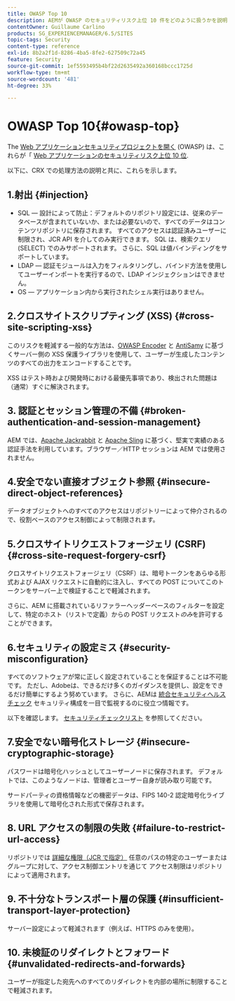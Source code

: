 ```yaml
---
title: OWASP Top 10
description: AEMが OWASP のセキュリティリスク上位 10 件をどのように扱うかを説明します。
contentOwner: Guillaume Carlino
products: SG_EXPERIENCEMANAGER/6.5/SITES
topic-tags: Security
content-type: reference
exl-id: 8b2a2f1d-8286-4ba5-8fe2-627509c72a45
feature: Security
source-git-commit: 1ef5593495b4bf22d2635492a360168bccc1725d
workflow-type: tm+mt
source-wordcount: '481'
ht-degree: 33%

---
```


# OWASP Top 10{#owasp-top}

The [Web アプリケーションセキュリティプロジェクトを開く](https://owasp.org/) (OWASP) は、これらが「 [Web アプリケーションのセキュリティリスク上位 10 位](https://owasp.org/www-project-top-ten/).

以下に、CRX での処理方法の説明と共に、これらを示します。

## 1.射出 {#injection}

* SQL — 設計によって防止：デフォルトのリポジトリ設定には、従来のデータベースが含まれていないか、または必要ないので、すべてのデータはコンテンツリポジトリに保存されます。 すべてのアクセスは認証済みユーザーに制限され、JCR API を介してのみ実行できます。 SQL は、検索クエリ (SELECT) でのみサポートされます。 さらに、SQL は値バインディングをサポートしています。
* LDAP — 認証モジュールは入力をフィルタリングし、バインド方法を使用してユーザーインポートを実行するので、LDAP インジェクションはできません。
* OS — アプリケーション内から実行されたシェル実行はありません。

## 2.クロスサイトスクリプティング (XSS) {#cross-site-scripting-xss}

このリスクを軽減する一般的な方法は、[OWASP Encoder](https://owasp.org/www-project-java-encoder/) と [AntiSamy](https://wiki.owasp.org/index.php/Category:OWASP_AntiSamy_Project) に基づくサーバー側の XSS 保護ライブラリを使用して、ユーザーが生成したコンテンツのすべての出力をエンコードすることです。

XSS はテスト時および開発時における最優先事項であり、検出された問題は（通常）すぐに解決されます。

## 3. 認証とセッション管理の不備 {#broken-authentication-and-session-management}

AEM では、[Apache Jackrabbit](https://jackrabbit.apache.org/jcr/index.html) と [Apache Sling](https://sling.apache.org/) に基づく、堅実で実績のある認証手法を利用しています。ブラウザー／HTTP セッションは AEM では使用されません。

## 4.安全でない直接オブジェクト参照 {#insecure-direct-object-references}

データオブジェクトへのすべてのアクセスはリポジトリーによって仲介されるので、役割ベースのアクセス制御によって制限されます。

## 5.クロスサイトリクエストフォージェリ (CSRF) {#cross-site-request-forgery-csrf}

クロスサイトリクエストフォージェリ（CSRF）は、暗号トークンをあらゆる形式および AJAX リクエストに自動的に注入し、すべての POST についてこのトークンをサーバー上で検証することで軽減されます。

さらに、AEM に搭載されているリファラーヘッダーベースのフィルターを設定して、特定のホスト（リストで定義）からの POST リクエスト&#x200B;*のみ*&#x200B;を許可することができます。

## 6.セキュリティの設定ミス {#security-misconfiguration}

すべてのソフトウェアが常に正しく設定されていることを保証することは不可能です。 ただし、Adobeは、できるだけ多くのガイダンスを提供し、設定をできるだけ簡単にするよう努めています。 さらに、AEMは [統合セキュリティヘルスチェック](/help/sites-administering/operations-dashboard.md) セキュリティ構成を一目で監視するのに役立つ情報です。

以下を確認します。 [セキュリティチェックリスト](/help/sites-administering/security-checklist.md) を参照してください。

## 7.安全でない暗号化ストレージ {#insecure-cryptographic-storage}

パスワードは暗号化ハッシュとしてユーザーノードに保存されます。 デフォルトでは、このようなノードは、管理者とユーザー自身が読み取り可能です。

サードパーティの資格情報などの機密データは、FIPS 140-2 認定暗号化ライブラリを使用して暗号化された形式で保存されます。

## 8. URL アクセスの制限の失敗 {#failure-to-restrict-url-access}

リポジトリでは [詳細な権限（JCR で指定）](https://developer.adobe.com/experience-manager/reference-materials/spec/jcr/2.0/16_Access_Control_Management.html) 任意のパスの特定のユーザーまたはグループに対して、アクセス制御エントリを通じて アクセス制限はリポジトリによって適用されます。

## 9. 不十分なトランスポート層の保護 {#insufficient-transport-layer-protection}

サーバー設定によって軽減されます（例えば、HTTPS のみを使用）。

## 10. 未検証のリダイレクトとフォワード {#unvalidated-redirects-and-forwards}

ユーザーが指定した宛先へのすべてのリダイレクトを内部の場所に制限することで軽減されます。
